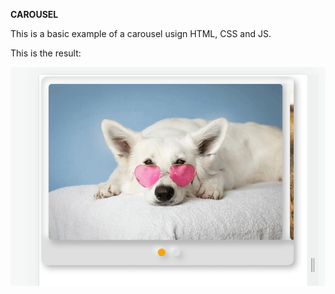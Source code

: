**CAROUSEL**

This is a basic example of a carousel usign HTML, CSS and JS.

This is the result:

<img src="./images/carousel.gif">